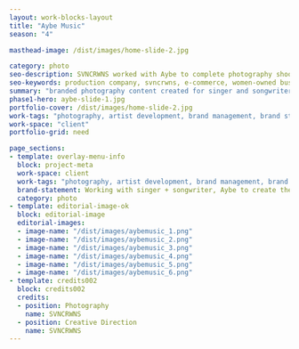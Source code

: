 ```yaml
---
layout: work-blocks-layout
title: "Aybe Music"
season: "4"

masthead-image: /dist/images/home-slide-2.jpg

category: photo
seo-description: SVNCRWNS worked with Aybe to complete photography shoots for the artist's brand.  Check out the photography used a single cover for Aybe's latest single, Distance.
seo-keywords: production company, svncrwns, e-commerce, women-owned businesses, creative team, consulting, business operations, launch my brand, manage my brand, photography, videography, special projects
summary: "branded photography content created for singer and songwriter, AYBE"
phase1-hero: aybe-slide-1.jpg
portfolio-cover: /dist/images/home-slide-2.jpg
work-tags: "photography, artist development, brand management, brand strategy"
work-space: "client"
portfolio-grid: need

page_sections:
- template: overlay-menu-info
  block: project-meta
  work-space: client
  work-tags: "photography, artist development, brand management, brand strategy"
  brand-statement: Working with singer + songwriter, Aybe to create the single cover art for new song, and begin developing her brand identity.  
  category: photo
- template: editorial-image-ok
  block: editorial-image
  editorial-images:
  - image-name: "/dist/images/aybemusic_1.png"
  - image-name: "/dist/images/aybemusic_2.png"
  - image-name: "/dist/images/aybemusic_3.png"
  - image-name: "/dist/images/aybemusic_4.png"
  - image-name: "/dist/images/aybemusic_5.png"
  - image-name: "/dist/images/aybemusic_6.png"
- template: credits002
  block: credits002
  credits:
  - position: Photography
    name: SVNCRWNS
  - position: Creative Direction
    name: SVNCRWNS
---
```


